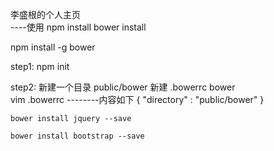 李盛根的个人主页  
----使用
npm install 
bower install



npm install -g bower

step1:  npm init

step2: 
			新建一个目录 public/bower
			新建 .bowerrc
		  bower  
      vim .bowerrc
  --------内容如下
  {
	  "directory" : "public/bower"
	}

	bower install jquery --save

	bower install bootstrap --save



